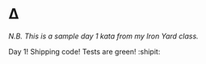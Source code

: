 # ∆

_N.B. This is a sample day 1 kata from my Iron Yard class._

Day 1! Shipping code! Tests are green! :shipit:
